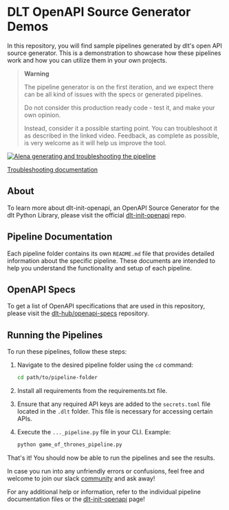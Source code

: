 # DLT OpenAPI Source Generator Demos

In this repository, you will find sample pipelines generated by dlt's open API source generator. This is a demonstration to showcase how these pipelines work and how you can utilize them in your own projects.

> **Warning**
>
> The pipeline generator is on the first iteration, and we expect there can be all kind of issues with the specs or generated pipelines. 
> 
> Do not consider this production ready code - test it, and make your own opinion. 
> 
> Instead, consider it a possible starting point. You can troubleshoot it as described in the linked video. Feedback, as complete as possible, is very welcome as it will help us improve the tool.


[![Alena generating and troubleshooting the pipeline](https://img.youtube.com/vi/b99qv9je12Q/0.jpg)](https://www.youtube.com/watch?v=b99qv9je12Q)

[Troubleshooting documentation](https://dlthub.com/docs/dlt-ecosystem/verified-sources/rest_api)


## About

To learn more about dlt-init-openapi, an OpenAPI Source Generator for the dlt Python Library, please visit the official [dlt-init-openapi](https://github.com/dlt-hub/dlt-init-openapi) repo.

## Pipeline Documentation

Each pipeline folder contains its own `README.md` file that provides detailed information about the specific pipeline. These documents are intended to help you understand the functionality and setup of each pipeline.

## OpenAPI Specs

To get a list of OpenAPI specifications that are used in this repository, please visit the [dlt-hub/openapi-specs](https://github.com/dlt-hub/openapi-specs/) repository.

## Running the Pipelines

To run these pipelines, follow these steps:

1. Navigate to the desired pipeline folder using the `cd` command:
    ```sh
    cd path/to/pipeline-folder
    ```

2. Install all requirements from the requirements.txt file. 
3. Ensure that any required API keys are added to the `secrets.toml` file located in the `.dlt` folder. This file is necessary for accessing certain APIs.

4. Execute the `..._pipeline.py` file in your CLI. Example:
    ```sh
    python game_of_thrones_pipeline.py
    ```

That's it! You should now be able to run the pipelines and see the results. 

In case you run into any unfriendly errors or confusions, feel free and welcome to join our slack [community](https://dlthub.com/community) and ask away!

For any additional help or information, refer to the individual pipeline documentation files or the [dlt-init-openapi](https://github.com/dlt-hub/dlt-init-openapi) page!
